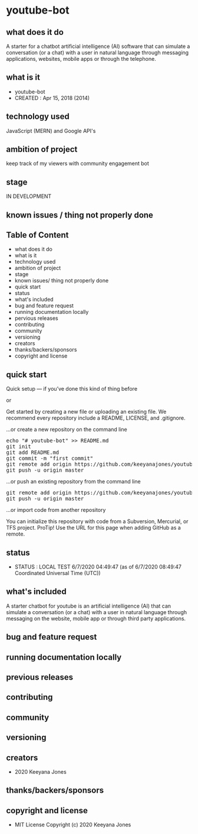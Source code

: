 # youtube-bot

## what does it do
A starter for a chatbot artificial intelligence (AI) software that can simulate a conversation (or a chat) with a user in natural language through messaging applications, websites, mobile apps or through the telephone.

## what is it
- youtube-bot
- CREATED : Apr 15, 2018 (2014)

## technology used
JavaScript (MERN) and Google API's

## ambition of project
keep track of my viewers with community engagement bot

## stage
IN DEVELOPMENT

## known issues / thing not properly done 

## Table of Content
- what does it do 
- what is it
- technology used
- ambition of project
- stage
- known issues/ thing not properly done
- quick start
- status
- what's included
- bug and feature request
- running documentation locally
- pervious releases
- contributing
- community 
- versioning
- creators
- thanks/backers/sponsors
- copyright and license

## quick start
Quick setup — if you’ve done this kind of thing before

or

Get started by creating a new file or uploading an existing file. We recommend every repository include a README, LICENSE, and .gitignore.

…or create a new repository on the command line

<pre>
echo "# youtube-bot" >> README.md
git init
git add README.md
git commit -m "first commit"
git remote add origin https://github.com/keeyanajones/youtube-bot.git
git push -u origin master
</pre>                

…or push an existing repository from the command line

<pre>
git remote add origin https://github.com/keeyanajones/youtube-bot.git
git push -u origin master
</pre>

…or import code from another repository

You can initialize this repository with code from a Subversion, Mercurial, or TFS project.
ProTip! Use the URL for this page when adding GitHub as a remote. 

## status
- STATUS : LOCAL TEST 6/7/2020 04:49:47 (as of 6/7/2020 08:49:47 Coordinated Universal Time (UTC))

## what's included
A starter chatbot for youtube is an artificial intelligence (AI) that can simulate a conversation (or a chat) with a user in natural language through messaging on the  website, mobile app or through third party applications.
    
## bug and feature request

## running documentation locally

## previous releases

## contributing

## community
 
## versioning

## creators
 - 2020 Keeyana Jones

## thanks/backers/sponsors

## copyright and license 
 - MIT License Copyright (c) 2020 Keeyana Jones
